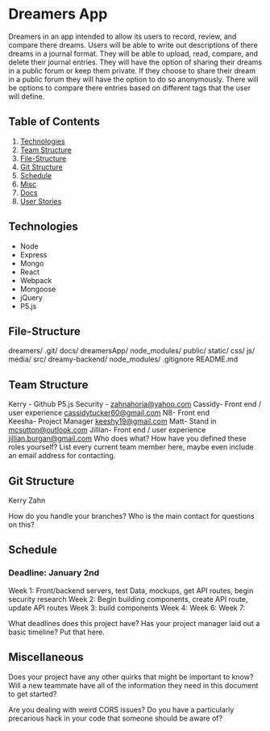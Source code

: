 # Dreamers App

  Dreamers in an app intended to allow its users to record, review, and compare there dreams.  Users will be able to write out descriptions of there dreams in a journal format.  They will be able to upload, read, compare, and delete their journal entries.  They will have the option of sharing their dreams in a public forum or keep them private.  If they choose to share their dream in a public forum they will have the option to do so anonymously. There will be options to compare there entries based on different tags that the user will define.

  ## Table of Contents

1. [Technologies](#Technologies)
2. [Team Structure](#Team)
3. [File-Structure](#File-Structure)
4. [Git Structure](#Git)
5. [Schedule](#Schedule)
6. [Misc](#Misc)
7. [Docs](./docs/databaseSpec.md)
8. [User Stories](./docs/userStories.md)

## <a name="Technologies"></a>Technologies
- Node
- Express
- Mongo
- React
- Webpack
- Mongoose
- jQuery
- P5.js

## <a name="File-Structure"></a>File-Structure
dreamers/
  .git/
  docs/
  dreamersApp/
    node_modules/
    public/
      static/
        css/
        js/
        media/
    src/
  dreamy-backend/
    node_modules/
  .gitignore
  README.md



## <a name="Team"></a>Team Structure
Kerry - Github P5.js Security - zahnahoria@yahoo.com
Cassidy- Front end / user experience  cassidytucker60@gmail.com
N8- Front end  
Keesha- Project Manager  keeshy19@gmail.com
Matt- Stand in  mcsutton@outlook.com
Jillian- Front end / user experience  jillian.burgan@gmail.com
Who does what? How have you defined these roles yourself? List every current
team member here, maybe even include an email address for contacting.

## <a name="Git"></a>Git Structure

Kerry Zahn

How do you handle your branches? Who is the main contact for questions on this?

## <a name="Schedule"></a>Schedule

### Deadline: January 2nd

Week 1: Front/backend servers, test Data, mockups, get API routes, begin security research
Week 2: Begin building components, create API route, update API routes
Week 3: build components
Week 4:
Week 6:
Week 7:

What deadlines does this project have? Has your project manager laid out a basic
timeline? Put that here.

## <a name="Misc"></a>Miscellaneous

Does your project have any other quirks that might be important to know? Will
a new teammate have all of the information they need in this document to get
started?

Are you dealing with weird CORS issues? Do you have a particularly precarious
hack in your code that someone should be aware of?
